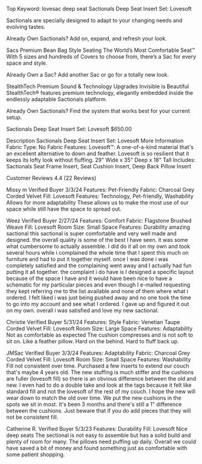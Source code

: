 Top Keyword: lovesac deep seat
Sactionals Deep Seat Insert Set: Lovesoft

Sactionals are specially designed to adapt to your changing needs and evolving tastes.

Already Own Sactionals? Add on, expand, and refresh your look.

Sacs
Premium Bean Bag Style Seating
The World’s Most Comfortable Seat™
With 5 sizes and hundreds of Covers to choose from, there’s a Sac for every space and style.

Already Own a Sac? Add another Sac or go for a totally new look.

StealthTech
Premium Sound & Technology Upgrades
Invisible is Beautiful
StealthTech® features premium technology, elegantly embedded inside the endlessly adaptable Sactionals platform.

Already Own Sactionals? Find the system that works best for your current setup.

Sactionals Deep Seat Insert Set: Lovesoft
$650.00

Description
Sactionals Deep Seat Insert Set: Lovesoft
More Information
Fabric Type: No Fabric
Features: Lovesoft™: A one-of-a-kind material that's an excellent alternative to down and feather. Lovesoft is so resilient that it keeps its lofty look without fluffing.
29" Wide x 35" Deep x 18" Tall
Includes: Sactionals Seat Frame Insert, Seat Cushion Insert, Deep Back Pillow Insert

Customer Reviews
4.4
(22 Reviews)

Missy m
Verified Buyer
3/3/24
Features: Pet-Friendly
Fabric: Charcoal Grey Corded Velvet
Fill: Lovesoft
Features: Technology, Pet-friendly, Washability
Allows for more adaptability
These allows us to make the most use of our space while still have the space to spread out.

Weez
Verified Buyer
2/27/24
Features: Comfort
Fabric: Flagstone Brushed Weave
Fill: Lovesoft
Room Size: Small Space
Features: Durability
amazing sactional
this sactional is super comfortable and very well made and designed. the overall quality is some of the best I have seen. it was some what cumbersome to actually assemble. I did do it all on my own and took several hours while i complained the whole time that I spent this much on furniture and had to put it together myself. once I was done i was completely satisfied and the complaining went away and I actually had fun putting it all together. the complaint i do have is I designed a specific layout because of the space I have and it would have been nice to have a schematic for my particular pieces and even though I e-mailed requesting they kept referring me to the list available and none of them where what i ordered. I felt liked i was just being pushed away and no one took the time to go into my account and see what I ordered. I gave up and figured it out on my own. overall i was satisfied and love my new sactional.

Christie
Verified Buyer
5/31/24
Features: Style
Fabric: Venetian Taupe Corded Velvet
Fill: Lovesoft
Room Size: Large Space
Features: Adaptability
Not as comfortable as expected
The cushion compresses and is not soft to sit on. Like a feather pillow. Hard on the behind. Hard to fluff back up.

JMSac
Verified Buyer
3/3/24
Features: Adaptability
Fabric: Charcoal Grey Corded Velvet
Fill: Lovesoft
Room Size: Small Space
Features: Washability
Fill not consistent over time.
Purchased a few inserts to extend our couch that's maybe 4 years old. The new stuffing is much stiffer and the cushions are fuller (lovesoft fill) so there is an obvious difference between the old and new. I even had to do a double take and look at the tags because it felt like standard fill and not the lovesoft of the rest of my couch. I hope the new will wear down to match the old over time. We put the new cushions in the spots we sit in most. It's been 3 months and there's still a 1" difference between the cushions. Just beware that if you do add pieces that they will not be consistent fill.

Catherine R.
Verified Buyer
5/3/23
Features: Durability
Fill: Lovesoft
Nice deep seats
The sectional is not easy to assemble but has a solid build and plenty of room for many. The pillows need puffing up daily. Overall we could have saved a bit of money and found something just as comfortable with some patient shopping.